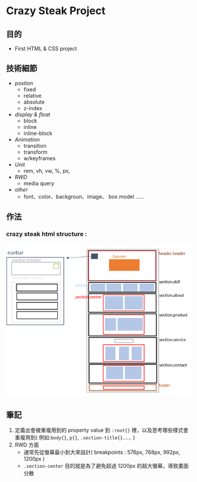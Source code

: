 # Crazy Steak Project
## 目的
  * First HTML & CSS project
## 技術細節
  - *postion*
    - fixed 
    - relative
    - absolute
    - z-index
  - *display & float*
    - block
    - inline
    - inline-block
  - *Animation*
    - transition
    - transform
    - w/keyframes
  - *Unit*
    - rem, vh, vw, %, px,
  - *RWD*
    - media query
  - *other*
    - font、color、backgroun、image、 box model ......
## 作法
 ### crazy steak html structure :<br>
   ![crazy steak html structure](./crazy_steak_html_structure.png)

## 筆記
  1. 定義出會被重複用到的 property value 到 `:root{}` 裡，以及思考哪些樣式會重複用到( 例如:`body{}`, `p{}`, `.section-title{}`...... )
  2. RWD 方面
     * 通常先從螢幕最小到大來設計( breakpoints : 576px, 768px, 992px, 1200px )
     * `.section-center` 目的就是為了避免超過 1200px 的超大螢幕，導致畫面分散
